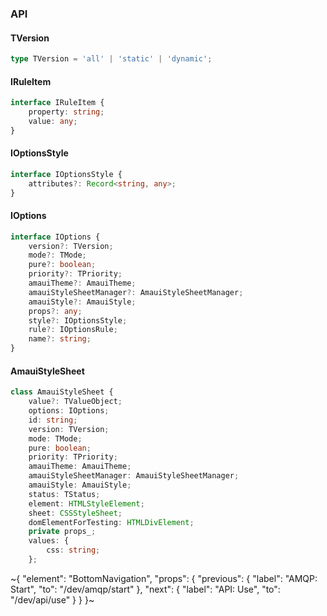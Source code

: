 

### API

#### TVersion

```ts
type TVersion = 'all' | 'static' | 'dynamic';
```

#### IRuleItem

```ts
interface IRuleItem {
    property: string;
    value: any;
}
```

#### IOptionsStyle

```ts
interface IOptionsStyle {
    attributes?: Record<string, any>;
}
```

#### IOptions

```ts
interface IOptions {
    version?: TVersion;
    mode?: TMode;
    pure?: boolean;
    priority?: TPriority;
    amauiTheme?: AmauiTheme;
    amauiStyleSheetManager?: AmauiStyleSheetManager;
    amauiStyle?: AmauiStyle;
    props?: any;
    style?: IOptionsStyle;
    rule?: IOptionsRule;
    name?: string;
}
```

#### AmauiStyleSheet

```ts
class AmauiStyleSheet {
    value?: TValueObject;
    options: IOptions;
    id: string;
    version: TVersion;
    mode: TMode;
    pure: boolean;
    priority: TPriority;
    amauiTheme: AmauiTheme;
    amauiStyleSheetManager: AmauiStyleSheetManager;
    amauiStyle: AmauiStyle;
    status: TStatus;
    element: HTMLStyleElement;
    sheet: CSSStyleSheet;
    domElementForTesting: HTMLDivElement;
    private props_;
    values: {
        css: string;
    };
```

~{
  "element": "BottomNavigation",
  "props": {
    "previous": {
      "label": "AMQP: Start",
      "to": "/dev/amqp/start"
    },
    "next": {
      "label": "API: Use",
      "to": "/dev/api/use"
    }
  }
}~

